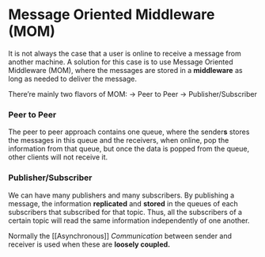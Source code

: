 ---
---

# Message Oriented Middleware (MOM)
It is not always the case that a user is online to receive a message from another machine. A solution for this case is to use Message Oriented Middleware (MOM), where the messages are stored in a **middleware** as long as needed to deliver the message.

There’re mainly two flavors of MOM:
→ Peer to Peer
→ Publisher/Subscriber

### Peer to Peer
The peer to peer approach contains one queue, where the sender**s** stores the messages in this queue and the receivers, when online, pop the information from that queue, but once the data is popped from the queue, other clients will not receive it.

### Publisher/Subscriber
We can have many publishers and many subscribers. By publishing a message, the information **replicated** and **stored** in the queues of each subscribers that subscribed for that topic. Thus, all the subscribers of a certain topic will read the same information independently of one another.

Normally the [[Asynchronous]] *Communication* between sender and receiver is used when these are **loosely coupled.**